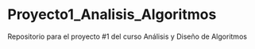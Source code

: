 # Proyecto1_Analisis_Algoritmos
Repositorio para el proyecto #1 del curso Análisis y Diseño de Algoritmos 
